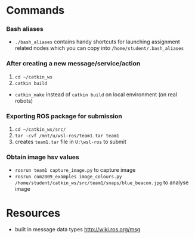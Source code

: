 # Commands

### Bash aliases
- `./bash_aliases` contains handy shortcuts for launching assignment related nodes which you can copy into `/home/student/.bash_aliases`

### After creating a new message/service/action
1. `cd ~/catkin_ws`
2. `catkin build`
- `catkin_make` instead of `catkin build` on local environment (on real robots)

### Exporting ROS package for submission
1. `cd ~/catkin_ws/src/`
2. `tar -cvf /mnt/u/wsl-ros/team1.tar team1`
3. creates `team1.tar` file in `U:\wsl-ros` to submit

### Obtain image hsv values
- `rosrun team1 capture_image.py` to capture image
- `rosrun com2009_examples image_colours.py /home/student/catkin_ws/src/team1/snaps/blue_beacon.jpg` to analyse image

# Resources
- built in message data types http://wiki.ros.org/msg